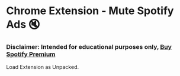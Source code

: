 # Chrome Extension - Mute Spotify Ads 🔇

### Disclaimer: Intended for educational purposes only, [Buy Spotify Premium](https://www.spotify.com/in/premium/)


Load Extension as Unpacked.
